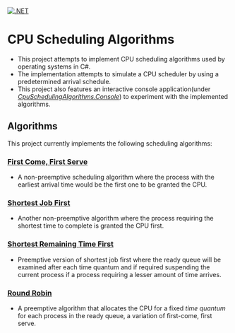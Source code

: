 [![.NET](https://github.com/amal-stack/CpuSchedulingAlgorithms/actions/workflows/dotnet.yml/badge.svg?branch=master)](https://github.com/amal-stack/CpuSchedulingAlgorithms/actions/workflows/dotnet.yml)

# CPU Scheduling Algorithms
* This project attempts to implement CPU scheduling algorithms used by operating systems in C#. 
* The implementation attempts to simulate a CPU scheduler by using a predetermined arrival schedule. 
* This project also features an interactive console application(under [*CpuSchedulingAlgorithms.Console*](https://github.com/amal-stack/CpuSchedulingAlgorithms/tree/master/CpuSchedulingAlgorithms.Console)) to experiment with the implemented algorithms.

## Algorithms
This project currently implements the following scheduling algorithms:
### [First Come, First Serve](https://github.com/amal-stack/CpuSchedulingAlgorithms/blob/master/CpuSchedulingAlgorithms/FirstComeFirstServeScheduler.cs)
* A non-preemptive scheduling algorithm where the process with the earliest arrival time would be the first one to be granted the CPU. 
### [Shortest Job First](https://github.com/amal-stack/CpuSchedulingAlgorithms/blob/master/CpuSchedulingAlgorithms/ShortestJobFirstScheduler.cs)
* Another non-preemptive algorithm where the process requiring the shortest time to complete is granted the CPU first.
### [Shortest Remaining Time First](https://github.com/amal-stack/CpuSchedulingAlgorithms/blob/master/CpuSchedulingAlgorithms/ShortestRemainingTimeScheduler.cs)
* Preemptive version of shortest job first where the ready queue will be examined after each time quantum and if required suspending the current process if a process requiring a lesser amount of time arrives.
### [Round Robin](https://github.com/amal-stack/CpuSchedulingAlgorithms/blob/master/CpuSchedulingAlgorithms/RoundRobinScheduler.cs)
* A preemptive algorithm that allocates the CPU for a fixed *time quantum* for each process in the ready queue, a variation of first-come, first serve.
